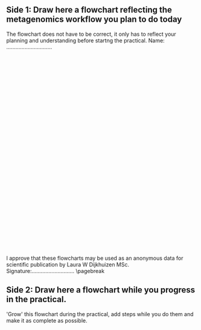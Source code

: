 ## Side 1: Draw here a flowchart reflecting the metagenomics workflow you plan to do today
The flowchart does not have to be correct, it only has to reflect your planning and understanding before startng the practical. Name: ..............................
<br/>
<br/>
<br/>
<br/>
<br/>
<br/>
<br/>
<br/>
<br/>
<br/>
<br/>
<br/>
<br/>
<br/>
<br/>
<br/>
<br/>
<br/>
<br/>
<br/>
<br/>
<br/>
<br/>
<br/>
<br/>
<br/>
<br/>
<br/>
<br/>
<br/>
<br/>
<br/>

I approve that these flowcharts may be used as an anonymous data for scientific publication by Laura W Dijkhuizen MSc. Signature:............................
\pagebreak

## Side 2: Draw here a flowchart while you progress in the practical.
'Grow' this flowchart during the practical, add steps while you do them and make it as complete as possible.
